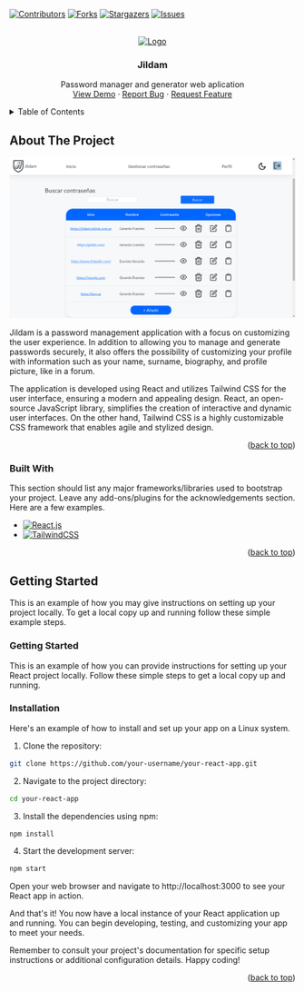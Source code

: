 <!-- Improved compatibility of back to top link: See: https://github.com/othneildrew/Best-README-Template/pull/73 -->
<a name="readme-top"></a>
<!--
*** Thanks for checking out the Best-README-Template. If you have a suggestion
*** that would make this better, please fork the repo and create a pull request
*** or simply open an issue with the tag "enhancement".
*** Don't forget to give the project a star!
*** Thanks again! Now go create something AMAZING! :D
-->



<!-- PROJECT SHIELDS -->
<!--
*** I'm using markdown "reference style" links for readability.
*** Reference links are enclosed in brackets [ ] instead of parentheses ( ).
*** See the bottom of this document for the declaration of the reference variables
*** for contributors-url, forks-url, etc. This is an optional, concise syntax you may use.
*** https://www.markdownguide.org/basic-syntax/#reference-style-links
-->
[![Contributors][contributors-shield]][contributors-url]
[![Forks][forks-shield]][forks-url]
[![Stargazers][stars-shield]][stars-url]
[![Issues][issues-shield]][issues-url]


<!-- PROJECT LOGO -->
<br />
<div align="center">
  <a target="_blank" href="https://github.com/JorgePeniaranda/Jildam.js">
    <img src="https://github.com/MaximoBrandi/Jildam/blob/main/public/assets/img/jildam_icon.png" alt="Logo" width="80" height="80">
  </a>

  <h3 align="center">Jildam</h3>

  <p align="center">
    Password manager and generator web aplication
    <br />
    <a target="_blank" href="https://www.google.com">View Demo</a>
    ·
    <a href="https://github.com/JorgePeniaranda/Jildam.js/pulls">Report Bug</a>
    ·
    <a href="https://github.com/JorgePeniaranda/Jildam.js/pulls">Request Feature</a>
  </p>
</div>



<!-- TABLE OF CONTENTS -->
<details>
  <summary>Table of Contents</summary>
  <ol>
    <li>
      <a href="#about-the-project">About The Project</a>
      <ul>
        <li><a href="#built-with">Built With</a></li>
      </ul>
    </li>
    <li>
      <a href="#getting-started">Getting Started</a>
      <ul>
        <li><a href="#installation">Installation</a></li>
      </ul>
    </li>
    <li><a href="#roadmap">Roadmap</a></li>
    <li><a href="#contributing">Contributing</a></li>
    <li><a href="#license">License</a></li>
  </ol>
</details>



<!-- ABOUT THE PROJECT -->
## About The Project

[![Product Name Screen Shot][product-screenshot]](https://www.google.com)

Jildam is a password management application with a focus on customizing the user experience. In addition to allowing you to manage and generate passwords securely, it also offers the possibility of customizing your profile with information such as your name, surname, biography, and profile picture, like in a forum.

The application is developed using React and utilizes Tailwind CSS for the user interface, ensuring a modern and appealing design. React, an open-source JavaScript library, simplifies the creation of interactive and dynamic user interfaces. On the other hand, Tailwind CSS is a highly customizable CSS framework that enables agile and stylized design.

<p align="right">(<a href="#readme-top">back to top</a>)</p>



### Built With

This section should list any major frameworks/libraries used to bootstrap your project. Leave any add-ons/plugins for the acknowledgements section. Here are a few examples.

* [![React.js][React.js]][React-url]
* [![TailwindCSS][TailwindCSS]][TailwindCSS-url]

<p align="right">(<a href="#readme-top">back to top</a>)</p>



<!-- GETTING STARTED -->
## Getting Started

This is an example of how you may give instructions on setting up your project locally.
To get a local copy up and running follow these simple example steps.


### Getting Started
This is an example of how you can provide instructions for setting up your React project locally. Follow these simple steps to get a local copy up and running.

### Installation
Here's an example of how to install and set up your app on a Linux system.

1. Clone the repository:
```sh
git clone https://github.com/your-username/your-react-app.git
```

2. Navigate to the project directory:
```sh
cd your-react-app
```

3. Install the dependencies using npm:
```sh
npm install
```

4. Start the development server:
```sh
npm start
```
Open your web browser and navigate to http://localhost:3000 to see your React app in action.

And that's it! You now have a local instance of your React application up and running. You can begin developing, testing, and customizing your app to meet your needs.

Remember to consult your project's documentation for specific setup instructions or additional configuration details. Happy coding!

<p align="right">(<a href="#readme-top">back to top</a>)</p>



<!-- MARKDOWN LINKS & IMAGES -->
<!-- https://www.markdownguide.org/basic-syntax/#reference-style-links -->
[contributors-shield]: https://img.shields.io/github/contributors/jorgepeniaranda/jildam.js.svg?style=for-the-badge
[contributors-url]: https://github.com/JorgePeniaranda/Jildam.js/graphs/contributors
[forks-shield]: https://img.shields.io/github/forks/jorgepeniaranda/jildam.js.svg?style=for-the-badge
[forks-url]: https://github.com/JorgePeniaranda/Jildam.js/network/members
[stars-shield]: https://img.shields.io/github/stars/jorgepeniaranda/jildam.js.svg?style=for-the-badge
[stars-url]: https://github.com/JorgePeniaranda/Jildam.js/stargazers
[issues-shield]: https://img.shields.io/github/issues/jorgepeniaranda/jildam.js.svg?style=for-the-badge
[issues-url]: https://github.com/JorgePeniaranda/Jildam.js/issues
[product-screenshot]: https://github.com/JorgePeniaranda/Jildam.js/blob/main/jildam_example.png
[React.js]: https://img.shields.io/badge/React-20232A?style=for-the-badge&logo=react&logoColor=61DAFB
[React-url]: https://reactjs.org/
[TailwindCSS]: https://img.shields.io/badge/Tailwind_CSS-38B2AC?style=for-the-badge&logo=tailwind-css&logoColor=white
[TailwindCSS-url]: https://tailwindcss.com/
